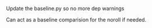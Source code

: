 Update the baseline.py so no more dep warnings

Can act as a baseline comparision for the noroll if needed.

